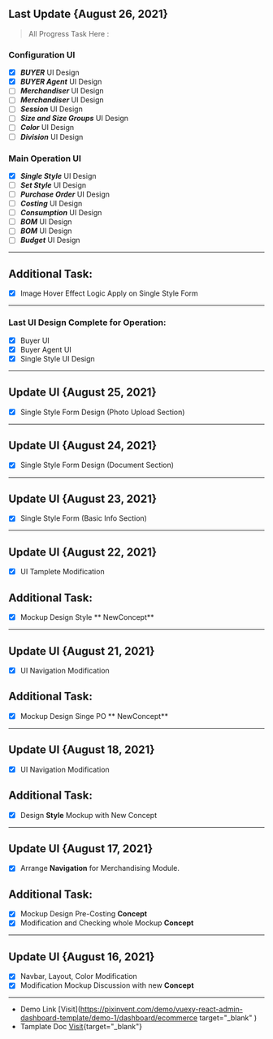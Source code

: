 ## Last Update {August 26, 2021}

> All Progress Task Here :

### Configuration UI
- [x] **_BUYER_**  UI Design
- [x] **_BUYER Agent_**  UI Design
- [ ] **_Merchandiser_** UI Design
- [ ] **_Merchandiser_**  UI Design
- [ ] **_Session_** UI Design
- [ ] **_Size and Size Groups_** UI Design
- [ ] **_Color_** UI Design
- [ ] **_Division_** UI Design

### Main Operation UI
- [x] **_Single Style_** UI Design
- [ ] **_Set Style_** UI Design
- [ ] **_Purchase Order_** UI Design
- [ ] **_Costing_** UI Design 
- [ ] **_Consumption_** UI Design
- [ ] **_BOM_** UI Design
- [ ] **_BOM_** UI Design
- [ ] **_Budget_** UI Design
---

## Additional Task:

- [x] Image Hover Effect Logic Apply on Single Style Form
---

### Last UI Design Complete for Operation:

- [x] Buyer UI
- [x]  Buyer Agent UI
- [x] Single Style UI Design

---

## Update UI {August 25, 2021}
- [x] Single Style Form Design (Photo Upload Section)

---

## Update UI {August 24, 2021}
- [x] Single Style Form Design (Document Section)

---

## Update UI {August 23, 2021}
- [x] Single Style Form (Basic Info Section) 

---

## Update UI {August 22, 2021}

- [x] UI Tamplete Modification

## Additional Task:

- [x] Mockup Design Style ** NewConcept**

---

## Update UI {August 21, 2021}

- [x] UI Navigation Modification

## Additional Task:

- [x] Mockup Design Singe PO ** NewConcept**

---

## Update UI {August 18, 2021}

- [x] UI Navigation Modification

## Additional Task:

- [x] Design **Style** Mockup with New Concept

---

## Update UI {August 17, 2021}

- [x] Arrange **Navigation** for Merchandising Module.

## Additional Task:

- [x] Mockup Design Pre-Costing **Concept**
- [x] Modification and Checking whole Mockup **Concept**

---

## Update UI {August 16, 2021}

- [x] Navbar, Layout, Color Modification
- [x] Modification Mockup Discussion with new **Concept**

---

- Demo Link
  [Visit](https://pixinvent.com/demo/vuexy-react-admin-dashboard-template/demo-1/dashboard/ecommerce target="_blank" )
- Tamplate Doc
  [Visit](https://pixinvent.com/demo/vuexy-react-admin-dashboard-template/documentation/docs/){target="_blank"}
